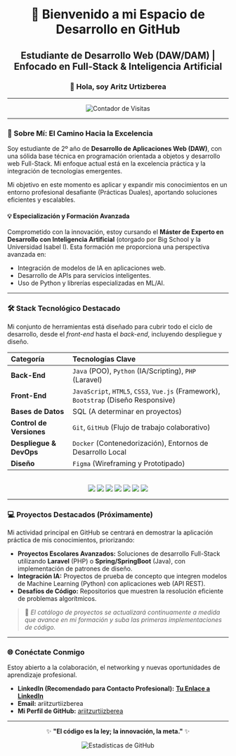 <div align="center">
  
# 🚀 Bienvenido a mi Espacio de Desarrollo en GitHub
  
## Estudiante de Desarrollo Web (DAW/DAM) | Enfocado en Full-Stack & Inteligencia Artificial
  
### 👋 Hola, soy Aritz Urtizberea

---

<p align="center">
  <img src="https://komarev.com/ghpvc/?username=[TU_USUARIO_GITHUB]&label=Visitas+a+mi+Perfil&color=0077B6" alt="Contador de Visitas">
</p>

</div>

---

### 🎯 Sobre Mí: El Camino Hacia la Excelencia

Soy estudiante de 2º año de **Desarrollo de Aplicaciones Web (DAW)**, con una sólida base técnica en programación orientada a objetos y desarrollo web Full-Stack. Mi enfoque actual está en la excelencia práctica y la integración de tecnologías emergentes.

Mi objetivo en este momento es aplicar y expandir mis conocimientos en un entorno profesional desafiante (Prácticas Duales), aportando soluciones eficientes y escalables.

#### 💡 Especialización y Formación Avanzada
Comprometido con la innovación, estoy cursando el **Máster de Experto en Desarrollo con Inteligencia Artificial** (otorgado por Big School y la Universidad Isabel I). Esta formación me proporciona una perspectiva avanzada en:

* Integración de modelos de IA en aplicaciones web.
* Desarrollo de APIs para servicios inteligentes.
* Uso de Python y librerías especializadas en ML/AI.

---

### 🛠 Stack Tecnológico Destacado

Mi conjunto de herramientas está diseñado para cubrir todo el ciclo de desarrollo, desde el *front-end* hasta el *back-end*, incluyendo despliegue y diseño.

| Categoría | Tecnologías Clave |
| :--- | :--- |
| **Back-End** | `Java` (POO), `Python` (IA/Scripting), `PHP` (Laravel) |
| **Front-End** | `JavaScript`, `HTML5`, `CSS3`, `Vue.js` (Framework), `Bootstrap` (Diseño Responsive) |
| **Bases de Datos** | SQL (A determinar en proyectos) |
| **Control de Versiones** | `Git`, `GitHub` (Flujo de trabajo colaborativo) |
| **Despliegue & DevOps** | `Docker` (Contenedorización), Entornos de Desarrollo Local |
| **Diseño** | `Figma` (Wireframing y Prototipado) |

<br>

<div align="center">
  
  <img src="https://img.shields.io/badge/Java-007396?style=for-the-badge&logo=java&logoColor=white" />
  <img src="https://img.shields.io/badge/JavaScript-F7DF1E?style=for-the-badge&logo=javascript&logoColor=black" />
  <img src="https://img.shields.io/badge/Python-3776AB?style=for-the-badge&logo=python&logoColor=white" />
  <img src="https://img.shields.io/badge/PHP-777BB4?style=for-the-badge&logo=php&logoColor=white" />
  <img src="https://img.shields.io/badge/Laravel-FF2D20?style=for-the-badge&logo=laravel&logoColor=white" />
  <img src="https://img.shields.io/badge/Docker-2496ED?style=for-the-badge&logo=docker&logoColor=white" />
  <img src="https://img.shields.io/badge/Figma-F24E1E?style=for-the-badge&logo=figma&logoColor=white" />
  
</div>

---

### 💻 Proyectos Destacados (Próximamente)

Mi actividad principal en GitHub se centrará en demostrar la aplicación práctica de mis conocimientos, priorizando:

* **Proyectos Escolares Avanzados:** Soluciones de desarrollo Full-Stack utilizando **Laravel** (PHP) o **Spring/SpringBoot** (Java), con implementación de patrones de diseño.
* **Integración IA:** Proyectos de prueba de concepto que integren modelos de Machine Learning (Python) con aplicaciones web (API REST).
* **Desafíos de Código:** Repositorios que muestren la resolución eficiente de problemas algorítmicos.

> 📝 *El catálogo de proyectos se actualizará continuamente a medida que avance en mi formación y suba las primeras implementaciones de código.*

---

### 🌐 Conéctate Conmigo

Estoy abierto a la colaboración, el networking y nuevas oportunidades de aprendizaje profesional.

* **LinkedIn (Recomendado para Contacto Profesional):** [**Tu Enlace a LinkedIn**](https://www.linkedin.com/in/aritz-urtizberea-1099b82a1/)
* **Email:** ariitzurtiizberea
* **Mi Perfil de GitHub:** [ariitzurtiizberea](https://github.com/ariitzurtiizberea)

---

<div align="center">
  
  <p>✨ <b>"El código es la ley; la innovación, la meta."</b> ✨</p>
  
  <img src="https://github-readme-stats.vercel.app/api?username=[TU_USUARIO_GITHUB]&show_icons=true&theme=default&hide_rank=true" alt="Estadísticas de GitHub" />
  
</div>
